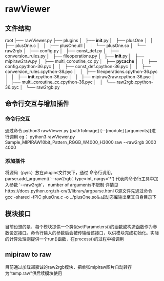 # rawViewer
## 文件结构
root
├── rawViewer.py
├── plugins
│   ├── __init__.py
│   ├── plusOne
│   │   ├── plusOne.c
│   │   ├── plusOne.dll
│   │   └── plusOne.so
│   └── raw2rgb
│       ├── config.py
│       ├── const_def.py
│       ├── conversion_rules.py
│       ├── fileoperations.py
│       ├── __init__.py
│       ├── mipiraw2raw.py
│       ├── multi_coroutine_cc.py
│       ├── __pycache__
│       │   ├── config.cpython-36.pyc
│       │   ├── const_def.cpython-36.pyc
│       │   ├── conversion_rules.cpython-36.pyc
│       │   ├── fileoperations.cpython-36.pyc
│       │   ├── __init__.cpython-36.pyc
│       │   ├── mipiraw2raw.cpython-36.pyc
│       │   ├── multi_coroutine_cc.cpython-36.pyc
│       │   └── raw2rgb.cpython-36.pyc
│       └── raw2rgb.py
## 命令行交互与增加插件
### 命令行交互
通过命令 python3 rawViewer.py [pathToImage] {--[module] [arguments]}进行调用
eg：
python3 rawViewer.py Sample_MIPIRAW10bit_Pattern_RGGB_W4000_H3000.raw --raw2rgb 3000 4000
### 添加插件
将源码（py/c）放在plugins文件夹下，通过 命令行调用。
parser.add_argument('--raw2rgb', type=int, nargs='*') 
代表向命令行工具中加入参数 '--raw2rgb'， number of arguments不限制
详情见https://docs.python.org/zh-cn/3/library/argparse.html
C源文件先通过命令gcc -shared -fPIC plusOne.c -o ../plusOne.so生成动态库输出至其自身目录下
## 模块接口
目前设想的是，每个模块提供一个类似setParameters()的函数或构造函数作为参数设定接口。命令行输入的参数后会被传输给该接口，以供模块完成初始化。实际的计算处理则提供一个run()函数，在process()的过程中被调用
## mipiraw to raw
目前通过加载郑嘉诚的raw2rgb模块，把单张mipiraw图片自动转存为“temp.raw”供后续模块使用
